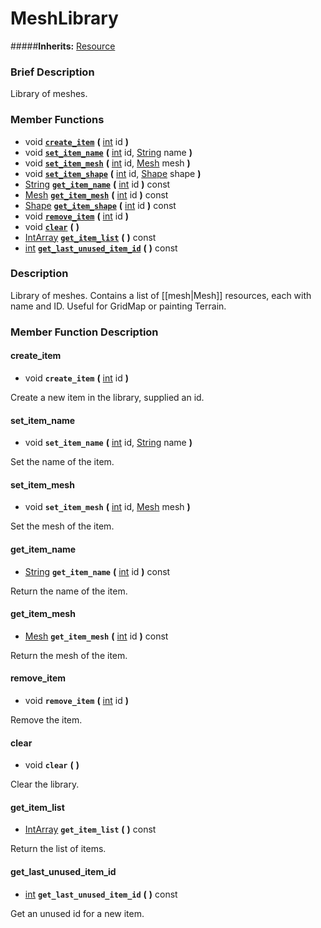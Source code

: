 #  MeshLibrary  
#####**Inherits:** [Resource](class_resource)

###  Brief Description  
Library of meshes.

###  Member Functions 
  * void  **[`create_item`](#create_item)**  **(** [int](class_int) id  **)**
  * void  **[`set_item_name`](#set_item_name)**  **(** [int](class_int) id, [String](class_string) name  **)**
  * void  **[`set_item_mesh`](#set_item_mesh)**  **(** [int](class_int) id, [Mesh](class_mesh) mesh  **)**
  * void  **[`set_item_shape`](#set_item_shape)**  **(** [int](class_int) id, [Shape](class_shape) shape  **)**
  * [String](class_string)  **[`get_item_name`](#get_item_name)**  **(** [int](class_int) id  **)** const
  * [Mesh](class_mesh)  **[`get_item_mesh`](#get_item_mesh)**  **(** [int](class_int) id  **)** const
  * [Shape](class_shape)  **[`get_item_shape`](#get_item_shape)**  **(** [int](class_int) id  **)** const
  * void  **[`remove_item`](#remove_item)**  **(** [int](class_int) id  **)**
  * void  **[`clear`](#clear)**  **(** **)**
  * [IntArray](class_intarray)  **[`get_item_list`](#get_item_list)**  **(** **)** const
  * [int](class_int)  **[`get_last_unused_item_id`](#get_last_unused_item_id)**  **(** **)** const

###  Description  
Library of meshes. Contains a list of [[mesh|Mesh]] resources, each with name and ID. Useful for GridMap or painting Terrain.

###  Member Function Description  

#### <a name="create_item">create_item</a>
  * void  **`create_item`**  **(** [int](class_int) id  **)**

Create a new item in the library, supplied an id.

#### <a name="set_item_name">set_item_name</a>
  * void  **`set_item_name`**  **(** [int](class_int) id, [String](class_string) name  **)**

Set the name of the item.

#### <a name="set_item_mesh">set_item_mesh</a>
  * void  **`set_item_mesh`**  **(** [int](class_int) id, [Mesh](class_mesh) mesh  **)**

Set the mesh of the item.

#### <a name="get_item_name">get_item_name</a>
  * [String](class_string)  **`get_item_name`**  **(** [int](class_int) id  **)** const

Return the name of the item.

#### <a name="get_item_mesh">get_item_mesh</a>
  * [Mesh](class_mesh)  **`get_item_mesh`**  **(** [int](class_int) id  **)** const

Return the mesh of the item.

#### <a name="remove_item">remove_item</a>
  * void  **`remove_item`**  **(** [int](class_int) id  **)**

Remove the item.

#### <a name="clear">clear</a>
  * void  **`clear`**  **(** **)**

Clear the library.

#### <a name="get_item_list">get_item_list</a>
  * [IntArray](class_intarray)  **`get_item_list`**  **(** **)** const

Return the list of items.

#### <a name="get_last_unused_item_id">get_last_unused_item_id</a>
  * [int](class_int)  **`get_last_unused_item_id`**  **(** **)** const

Get an unused id for a new item.
